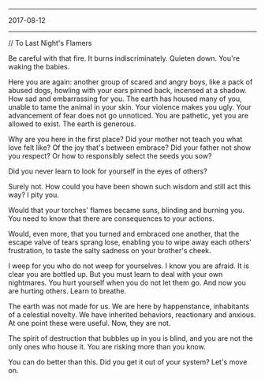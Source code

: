 **********
2017-08-12
**********

// To Last Night's Flamers

Be careful with that fire. It burns indiscriminately.
Quieten down. You're waking the babies.

Here you are again: another group of scared and angry boys,
like a pack of abused dogs, howling with your ears pinned back, incensed at a shadow.
How sad and embarrassing for you.
The earth has housed many of you, unable to tame the animal in your skin.
Your violence makes you ugly. Your advancement of fear does not go unnoticed.
You are pathetic, yet you are allowed to exist. The earth is generous.

Why are you here in the first place?
Did your mother not teach you what love felt like? Of the joy that's between embrace?
Did your father not show you respect? Or how to responsibly select the seeds you sow?

Did you never learn to look for yourself in the eyes of others?

Surely not. How could you have been shown such wisdom and still act this way?
I pity you.

Would that your torches' flames became suns, blinding and burning you.
You need to know that there are consequences to your actions.

Would, even more, that you turned and embraced one another,
that the escape valve of tears sprang lose,
enabling you to wipe away each others' frustration,
to taste the salty sadness on your brother's cheek.

I weep for you who do not weep for yourselves.
I know you are afraid. It is clear you are bottled up. But you must learn to deal with your own nightmares.
You hurt yourself when you do not let them go. And now you are hurting others.
Learn to breathe.

The earth was not made for us.
We are here by happenstance, inhabitants of a celestial novelty.
We have inherited behaviors, reactionary and anxious. At one point these were useful. Now, they are not.

The spirit of destruction that bubbles up in you is blind, and you are not the only ones who house it.
You are risking more than you know.

You can do better than this.
Did you get it out of your system? Let's move on.
